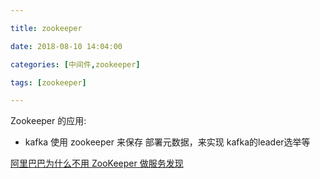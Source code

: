 ```yaml
---

title: zookeeper

date: 2018-08-10 14:04:00

categories: [中间件,zookeeper]

tags: [zookeeper]

---
```






Zookeeper 的应用:

- kafka 使用 zookeeper 来保存 部署元数据，来实现 kafka的leader选举等 



[阿里巴巴为什么不用 ZooKeeper 做服务发现](https://www.infoq.cn/article/why-doesnot-alibaba-use-zookeeper)

